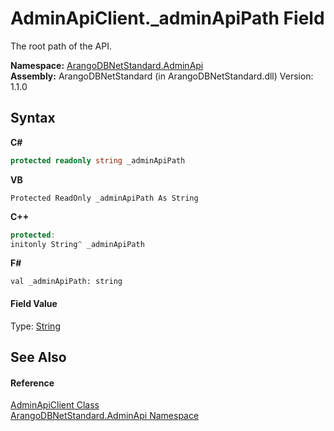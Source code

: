 # AdminApiClient._adminApiPath Field
 

The root path of the API.

**Namespace:**&nbsp;<a href="f60990bb-74a0-eada-3bca-8e0016e9ca53">ArangoDBNetStandard.AdminApi</a><br />**Assembly:**&nbsp;ArangoDBNetStandard (in ArangoDBNetStandard.dll) Version: 1.1.0

## Syntax

**C#**<br />
``` C#
protected readonly string _adminApiPath
```

**VB**<br />
``` VB
Protected ReadOnly _adminApiPath As String
```

**C++**<br />
``` C++
protected:
initonly String^ _adminApiPath
```

**F#**<br />
``` F#
val _adminApiPath: string
```


#### Field Value
Type: <a href="https://docs.microsoft.com/dotnet/api/system.string" target="_blank" rel="noopener noreferrer">String</a>

## See Also


#### Reference
<a href="d1e44a63-0ec6-9c12-7359-c3456cc2b812">AdminApiClient Class</a><br /><a href="f60990bb-74a0-eada-3bca-8e0016e9ca53">ArangoDBNetStandard.AdminApi Namespace</a><br />